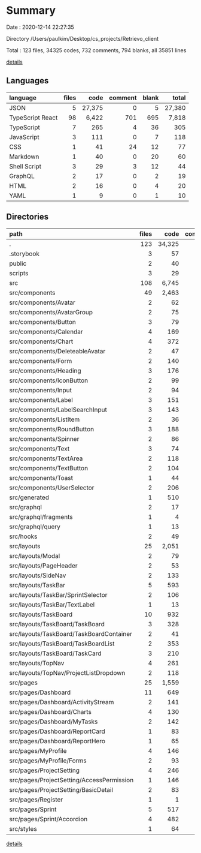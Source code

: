 # Summary

Date : 2020-12-14 22:27:35

Directory /Users/paulkim/Desktop/cs_projects/Retrievo_client

Total : 123 files,  34325 codes, 732 comments, 794 blanks, all 35851 lines

[details](details.md)

## Languages
| language | files | code | comment | blank | total |
| :--- | ---: | ---: | ---: | ---: | ---: |
| JSON | 5 | 27,375 | 0 | 5 | 27,380 |
| TypeScript React | 98 | 6,422 | 701 | 695 | 7,818 |
| TypeScript | 7 | 265 | 4 | 36 | 305 |
| JavaScript | 3 | 111 | 0 | 7 | 118 |
| CSS | 1 | 41 | 24 | 12 | 77 |
| Markdown | 1 | 40 | 0 | 20 | 60 |
| Shell Script | 3 | 29 | 3 | 12 | 44 |
| GraphQL | 2 | 17 | 0 | 2 | 19 |
| HTML | 2 | 16 | 0 | 4 | 20 |
| YAML | 1 | 9 | 0 | 1 | 10 |

## Directories
| path | files | code | comment | blank | total |
| :--- | ---: | ---: | ---: | ---: | ---: |
| . | 123 | 34,325 | 732 | 794 | 35,851 |
| .storybook | 3 | 57 | 0 | 7 | 64 |
| public | 2 | 40 | 0 | 4 | 44 |
| scripts | 3 | 29 | 3 | 12 | 44 |
| src | 108 | 6,745 | 729 | 745 | 8,219 |
| src/components | 49 | 2,463 | 83 | 337 | 2,883 |
| src/components/Avatar | 2 | 62 | 0 | 12 | 74 |
| src/components/AvatarGroup | 2 | 75 | 0 | 10 | 85 |
| src/components/Button | 3 | 79 | 1 | 14 | 94 |
| src/components/Calendar | 4 | 169 | 33 | 38 | 240 |
| src/components/Chart | 4 | 372 | 25 | 40 | 437 |
| src/components/DeleteableAvatar | 2 | 47 | 0 | 7 | 54 |
| src/components/Form | 2 | 140 | 3 | 13 | 156 |
| src/components/Heading | 3 | 176 | 1 | 31 | 208 |
| src/components/IconButton | 2 | 99 | 0 | 12 | 111 |
| src/components/Input | 2 | 94 | 0 | 10 | 104 |
| src/components/Label | 3 | 151 | 1 | 15 | 167 |
| src/components/LabelSearchInput | 3 | 143 | 7 | 23 | 173 |
| src/components/ListItem | 2 | 36 | 0 | 10 | 46 |
| src/components/RoundButton | 3 | 188 | 0 | 21 | 209 |
| src/components/Spinner | 2 | 86 | 1 | 12 | 99 |
| src/components/Text | 3 | 74 | 0 | 12 | 86 |
| src/components/TextArea | 2 | 118 | 0 | 12 | 130 |
| src/components/TextButton | 2 | 104 | 0 | 14 | 118 |
| src/components/Toast | 1 | 44 | 0 | 4 | 48 |
| src/components/UserSelector | 2 | 206 | 11 | 27 | 244 |
| src/generated | 1 | 510 | 22 | 77 | 609 |
| src/graphql | 2 | 17 | 0 | 2 | 19 |
| src/graphql/fragments | 1 | 4 | 0 | 1 | 5 |
| src/graphql/query | 1 | 13 | 0 | 1 | 14 |
| src/hooks | 2 | 49 | 2 | 16 | 67 |
| src/layouts | 25 | 2,051 | 554 | 168 | 2,773 |
| src/layouts/Modal | 2 | 79 | 1 | 10 | 90 |
| src/layouts/PageHeader | 2 | 53 | 1 | 11 | 65 |
| src/layouts/SideNav | 2 | 133 | 0 | 10 | 143 |
| src/layouts/TaskBar | 5 | 593 | 14 | 43 | 650 |
| src/layouts/TaskBar/SprintSelector | 2 | 106 | 2 | 10 | 118 |
| src/layouts/TaskBar/TextLabel | 1 | 13 | 0 | 4 | 17 |
| src/layouts/TaskBoard | 10 | 932 | 513 | 75 | 1,520 |
| src/layouts/TaskBoard/TaskBoard | 3 | 328 | 130 | 23 | 481 |
| src/layouts/TaskBoard/TaskBoardContainer | 2 | 41 | 0 | 7 | 48 |
| src/layouts/TaskBoard/TaskBoardList | 2 | 353 | 383 | 25 | 761 |
| src/layouts/TaskBoard/TaskCard | 3 | 210 | 0 | 20 | 230 |
| src/layouts/TopNav | 4 | 261 | 25 | 19 | 305 |
| src/layouts/TopNav/ProjectListDropdown | 2 | 118 | 22 | 10 | 150 |
| src/pages | 25 | 1,559 | 63 | 135 | 1,757 |
| src/pages/Dashboard | 11 | 649 | 44 | 64 | 757 |
| src/pages/Dashboard/ActivityStream | 2 | 141 | 16 | 12 | 169 |
| src/pages/Dashboard/Charts | 4 | 130 | 0 | 15 | 145 |
| src/pages/Dashboard/MyTasks | 2 | 142 | 3 | 17 | 162 |
| src/pages/Dashboard/ReportCard | 1 | 83 | 20 | 8 | 111 |
| src/pages/Dashboard/ReportHero | 1 | 65 | 1 | 5 | 71 |
| src/pages/MyProfile | 4 | 146 | 3 | 19 | 168 |
| src/pages/MyProfile/Forms | 2 | 93 | 3 | 9 | 105 |
| src/pages/ProjectSetting | 4 | 246 | 0 | 25 | 271 |
| src/pages/ProjectSetting/AccessPermission | 1 | 146 | 0 | 12 | 158 |
| src/pages/ProjectSetting/BasicDetail | 2 | 83 | 0 | 10 | 93 |
| src/pages/Register | 1 | 1 | 0 | 1 | 2 |
| src/pages/Sprint | 5 | 517 | 16 | 26 | 559 |
| src/pages/Sprint/Accordion | 4 | 482 | 9 | 21 | 512 |
| src/styles | 1 | 64 | 0 | 3 | 67 |

[details](details.md)